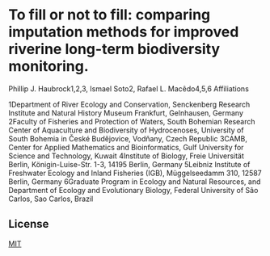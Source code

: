 
# To fill or not to fill: comparing imputation methods for improved riverine long-term biodiversity monitoring.

Phillip J. Haubrock1,2,3, Ismael Soto2, Rafael L. Macêdo4,5,6
Affiliations

1Department of River Ecology and Conservation, Senckenberg Research Institute and Natural History Museum Frankfurt, Gelnhausen, Germany
2Faculty of Fisheries and Protection of Waters, South Bohemian Research Center of Aquaculture and Biodiversity of Hydrocenoses, University of South Bohemia in České Budějovice, Vodňany, Czech Republic
3CAMB, Center for Applied Mathematics and Bioinformatics, Gulf University for Science and Technology, Kuwait
4Institute of Biology, Freie Universität Berlin, Königin-Luise-Str. 1-3, 14195 Berlin, Germany
5Leibniz Institute of Freshwater Ecology and Inland Fisheries (IGB), Müggelseedamm 310, 12587 Berlin, Germany
6Graduate Program in Ecology and Natural Resources, and Department of Ecology and Evolutionary Biology, Federal University of São Carlos, Sao Carlos, Brazil

## License

[MIT](https://choosealicense.com/licenses/mit/)

